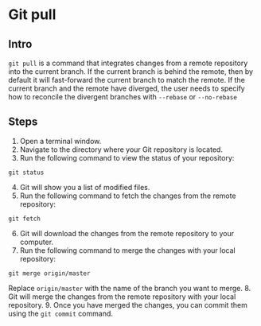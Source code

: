 # Git pull
## Intro
`git pull` is a command that integrates changes from a remote repository into the current branch. If the current branch is behind the remote, then by default it will fast-forward the current branch to match the remote. If the current branch and the remote have diverged, the user needs to specify how to reconcile the divergent branches with `--rebase` or `--no-rebase`
## Steps
1. Open a terminal window.
2. Navigate to the directory where your Git repository is located.
3. Run the following command to view the status of your repository:

```
git status
```
4. Git will show you a list of modified files.
5. Run the following command to fetch the changes from the remote repository:

```
git fetch
```
6. Git will download the changes from the remote repository to your computer.
7. Run the following command to merge the changes with your local repository:

```
git merge origin/master
```
Replace `origin/master` with the name of the branch you want to merge.
8. Git will merge the changes from the remote repository with your local repository.
9. Once you have merged the changes, you can commit them using the `git commit` command.
